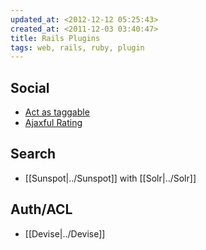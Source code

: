```yaml
---
updated_at: <2012-12-12 05:25:43>
created_at: <2011-12-03 03:40:47>
title: Rails Plugins
tags: web, rails, ruby, plugin
---
```


Social
------

- [Act as taggable](https://github.com/mbleigh/acts-as-taggable-on)
- [Ajaxful Rating](https://github.com/andypayne/ajaxful-rating)

Search
-------

- [[Sunspot|../Sunspot]] with [[Solr|../Solr]]

Auth/ACL
--------

- [[Devise|../Devise]]
